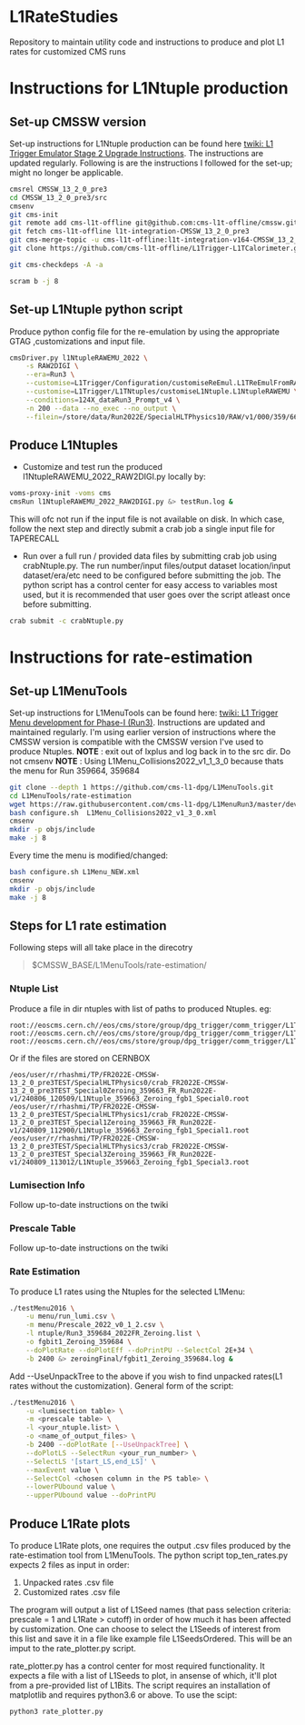 # L1RateStudies
Repository to maintain utility code and instructions to produce and plot L1 rates for customized CMS runs

# Instructions for L1Ntuple production
## Set-up CMSSW version
Set-up instructions for L1Ntuple production can be found here [twiki: L1 Trigger Emulator Stage 2 Upgrade Instructions](https://twiki.cern.ch/twiki/bin/view/CMSPublic/SWGuideL1TStage2Instructions#Environment_Setup_with_Integrati). The instructions are updated regularly. Following is are the instructions I followed for the set-up; might no longer be applicable.
```sh
cmsrel CMSSW_13_2_0_pre3
cd CMSSW_13_2_0_pre3/src
cmsenv
git cms-init
git remote add cms-l1t-offline git@github.com:cms-l1t-offline/cmssw.git
git fetch cms-l1t-offline l1t-integration-CMSSW_13_2_0_pre3
git cms-merge-topic -u cms-l1t-offline:l1t-integration-v164-CMSSW_13_2_0_pre3
git clone https://github.com/cms-l1t-offline/L1Trigger-L1TCalorimeter.git L1Trigger/L1TCalorimeter/data

git cms-checkdeps -A -a

scram b -j 8
```
## Set-up L1Ntuple python script
Produce python config file for the re-emulation by using the appropriate GTAG ,customizations and input file. 
```sh
cmsDriver.py l1NtupleRAWEMU_2022 \
	-s RAW2DIGI \
	--era=Run3 \
	--customise=L1Trigger/Configuration/customiseReEmul.L1TReEmulFromRAWsimEcalTP \
	--customise=L1Trigger/L1TNtuples/customiseL1Ntuple.L1NtupleRAWEMU \
	--conditions=124X_dataRun3_Prompt_v4 \
	-n 200 --data --no_exec --no_output \
	--filein=/store/data/Run2022E/SpecialHLTPhysics10/RAW/v1/000/359/664/00000/0d7a5cab-ccd1-4eda-9744-b12c8e8ded92.root
```

## Produce L1Ntuples
- Customize and test run the produced l1NtupleRAWEMU\_2022\_RAW2DIGI.py locally by:
```sh
voms-proxy-init -voms cms
cmsRun l1NtupleRAWEMU_2022_RAW2DIGI.py &> testRun.log &
```
This will ofc not run if the input file is not available on disk. In which case, follow the next step and directly submit a crab job a single input file for TAPERECALL

- Run over a full run / provided data files by submitting crab job using crabNtuple.py. The run number/input files/output dataset location/input dataset/era/etc need to be configured before submitting the job. The python script has a control center for easy access to variables most used, but it is recommended that user goes over the script atleast once before submitting.
```sh
crab submit -c crabNtuple.py
``` 
  
# Instructions for rate-estimation
## Set-up L1MenuTools
Set-up instructions for L1MenuTools can be found here: [twiki: L1 Trigger Menu development for Phase-I (Run3)](https://twiki.cern.ch/twiki/bin/viewauth/CMS/HowToL1TriggerMenu#4_Run_3_settings). Instructions are updated and maintained regularly. I'm using earlier version of instructions where the CMSSW version is compatible with the CMSSW version I've used to produce Ntuples.
**NOTE** : exit out of lxplus and log back in to the src dir. Do not cmsenv
**NOTE** : Using L1Menu\_Collisions2022\_v1\_1\_3\_0 because thats the menu for Run 359664, 359684
```sh
git clone --depth 1 https://github.com/cms-l1-dpg/L1MenuTools.git
cd L1MenuTools/rate-estimation
wget https://raw.githubusercontent.com/cms-l1-dpg/L1MenuRun3/master/development/L1Menu_Collisions2022_v1_3_0/L1Menu_Collisions2022_v1_3_0.xml
bash configure.sh  L1Menu_Collisions2022_v1_3_0.xml
cmsenv
mkdir -p objs/include
make -j 8
```
Every time the menu is modified/changed:
```sh
bash configure.sh L1Menu_NEW.xml
cmsenv
mkdir -p objs/include
make -j 8
```


## Steps for L1 rate estimation
Following steps will all take place in the direcotry
> $CMSSW\_BASE/L1MenuTools/rate-estimation/

### Ntuple List
Produce a file in dir ntuples with list of paths to produced Ntuples. eg:
```
root://eoscms.cern.ch//eos/cms/store/group/dpg_trigger/comm_trigger/L1Trigger/elfontan/condor/2022EphZB_run362439_126X/1.root
root://eoscms.cern.ch//eos/cms/store/group/dpg_trigger/comm_trigger/L1Trigger/elfontan/condor/2022EphZB_run362439_126X/10.root
root://eoscms.cern.ch//eos/cms/store/group/dpg_trigger/comm_trigger/L1Trigger/elfontan/condor/2022EphZB_run362439_126X/100.root
```
Or if the files are stored on CERNBOX
```
/eos/user/r/rhashmi/TP/FR2022E-CMSSW-13_2_0_pre3TEST/SpecialHLTPhysics0/crab_FR2022E-CMSSW-13_2_0_pre3TEST_Special0Zeroing_359663_FR_Run2022E-v1/240806_120509/L1Ntuple_359663_Zeroing_fgb1_Special0.root
/eos/user/r/rhashmi/TP/FR2022E-CMSSW-13_2_0_pre3TEST/SpecialHLTPhysics1/crab_FR2022E-CMSSW-13_2_0_pre3TEST_Special1Zeroing_359663_FR_Run2022E-v1/240809_112900/L1Ntuple_359663_Zeroing_fgb1_Special1.root
/eos/user/r/rhashmi/TP/FR2022E-CMSSW-13_2_0_pre3TEST/SpecialHLTPhysics3/crab_FR2022E-CMSSW-13_2_0_pre3TEST_Special3Zeroing_359663_FR_Run2022E-v1/240809_113012/L1Ntuple_359663_Zeroing_fgb1_Special3.root
```
### Lumisection Info
Follow up-to-date instructions on the twiki 

### Prescale Table
Follow up-to-date instructions on the twiki

### Rate Estimation
To produce L1 rates using the Ntuples for the selected L1Menu:
```sh
./testMenu2016 \
    -u menu/run_lumi.csv \
    -m menu/Prescale_2022_v0_1_2.csv \
    -l ntuple/Run3_359684_2022FR_Zeroing.list \
    -o fgbit1_Zeroing_359684 \
    --doPlotRate --doPlotEff --doPrintPU --SelectCol 2E+34 \
    -b 2400 &> zeroingFinal/fgbit1_Zeroing_359684.log &
```
Add --UseUnpackTree to the above if you wish to find unpacked rates(L1 rates without the customization). General form of the script:
```sh
./testMenu2016 \
    -u <lumisection table> \
    -m <prescale table> \
    -l <your_ntuple.list> \
    -o <name_of_output_files> \
    -b 2400 --doPlotRate [--UseUnpackTree] \
    --doPlotLS --SelectRun <your_run_number> \
    --SelectLS '[start_LS,end_LS]' \
    --maxEvent value \
    --SelectCol <chosen column in the PS table> \
    --lowerPUbound value \
    --upperPUbound value --doPrintPU
```

## Produce L1Rate plots
To produce L1Rate plots, one requires the output .csv files produced by the rate-estimation tool from L1MenuTools. The python script top\_ten\_rates.py expects 2 files as input in order:
1. Unpacked rates .csv file
2. Customized rates .csv file
   
The program will output a list of L1Seed names (that pass selection criteria: prescale = 1 and L1Rate > cutoff) in order of how much it has been affected by customization. One can choose to select the L1Seeds of interest from this list and save it in a file like example file L1SeedsOrdered. This will be an imput to the rate\_plotter.py script. 

rate\_plotter.py has a control center for most required functionality. It expects a file with a list of L1Seeds to plot, in ansense of which, it'll plot from a pre-provided list of L1Bits. The script requires an installation of matplotlib and requires python3.6 or above. To use the scipt:
```sh
python3 rate_plotter.py
```


